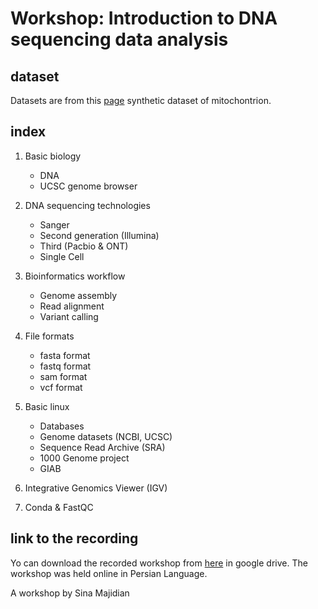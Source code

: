 
# Workshop: Introduction to DNA sequencing data analysis


## dataset
Datasets are from this [page](https://github.com/brainstorm/tiny-test-data/tree/master/wgs) synthetic dataset of mitochontrion.


## index


1. Basic biology
   - DNA
   - UCSC genome browser
2. DNA sequencing technologies
   - Sanger
   - Second generation (Illumina)
   - Third (Pacbio & ONT)
   - Single Cell
3. Bioinformatics workflow
   - Genome assembly
   - Read alignment
   - Variant calling
4. File formats
   - fasta format
   - fastq format
   - sam format
   - vcf format
5. Basic linux
   - Databases
   - Genome datasets (NCBI, UCSC)
   - Sequence Read Archive (SRA)
   - 1000 Genome project
   - GIAB
6. Integrative Genomics Viewer (IGV)

7. Conda & FastQC




## link to the recording


Yo can download the recorded workshop from [here](https://drive.google.com/drive/folders/1YmQhFh5omAfkgZa2MoNnSnrOOOH7-eHh?usp=sharing) in google drive. The workshop was held online in Persian Language.



A workshop by Sina Majidian
